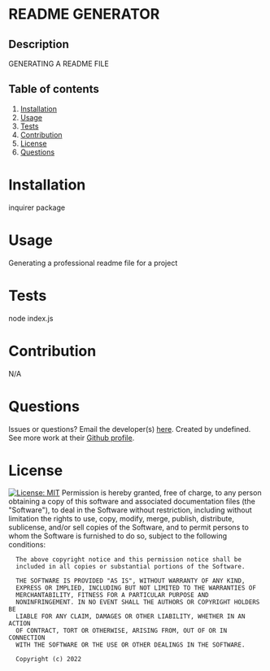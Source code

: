 # README GENERATOR

  ## Description
  GENERATING A README FILE
  
  ## Table of contents
  
  1. [Installation](#installation)
  2. [Usage](#usage)
  3. [Tests](#tests)
  4. [Contribution](#contribution)
  5. [License](#license)
  6. [Questions](#questions)
  
  # Installation
  
  inquirer package
  
  # Usage
  
  Generating a professional readme file for a project
  
  # Tests
  
  node index.js
  
  # Contribution
  
  N/A
  # Questions
  
  Issues or questions? Email the developer(s) [here](mailto:edankwa14@gmail.com).
  Created by undefined. See more work at their [Github profile](https://github.com/Kwasi-Dankwa).
  # License
  [![License: MIT](https://img.shields.io/badge/License-MIT-yellow.svg)](https://opensource.org/licenses/MIT)
      Permission is hereby granted, free of charge, to any person obtaining
      a copy of this software and associated documentation files (the
      "Software"), to deal in the Software without restriction, including
      without limitation the rights to use, copy, modify, merge, publish,
      distribute, sublicense, and/or sell copies of the Software, and to
      permit persons to whom the Software is furnished to do so, subject to
      the following conditions:
      
      The above copyright notice and this permission notice shall be
      included in all copies or substantial portions of the Software.
      
      THE SOFTWARE IS PROVIDED "AS IS", WITHOUT WARRANTY OF ANY KIND,
      EXPRESS OR IMPLIED, INCLUDING BUT NOT LIMITED TO THE WARRANTIES OF
      MERCHANTABILITY, FITNESS FOR A PARTICULAR PURPOSE AND
      NONINFRINGEMENT. IN NO EVENT SHALL THE AUTHORS OR COPYRIGHT HOLDERS BE
      LIABLE FOR ANY CLAIM, DAMAGES OR OTHER LIABILITY, WHETHER IN AN ACTION
      OF CONTRACT, TORT OR OTHERWISE, ARISING FROM, OUT OF OR IN CONNECTION
      WITH THE SOFTWARE OR THE USE OR OTHER DEALINGS IN THE SOFTWARE.
      
      Copyright (c) 2022